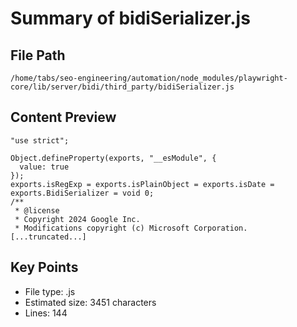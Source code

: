 # Summary of bidiSerializer.js
  
## File Path
`/home/tabs/seo-engineering/automation/node_modules/playwright-core/lib/server/bidi/third_party/bidiSerializer.js`

## Content Preview
```
"use strict";

Object.defineProperty(exports, "__esModule", {
  value: true
});
exports.isRegExp = exports.isPlainObject = exports.isDate = exports.BidiSerializer = void 0;
/**
 * @license
 * Copyright 2024 Google Inc.
 * Modifications copyright (c) Microsoft Corporation.
[...truncated...]
```

## Key Points
- File type: .js
- Estimated size: 3451 characters
- Lines: 144
